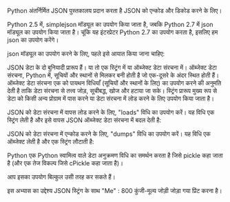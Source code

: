 Python अंतर्निर्मित JSON पुस्तकालय प्रदान करता है JSON को एन्कोड और डिकोड करने के लिए।

Python 2.5 में, simplejson मॉड्यूल का उपयोग किया जाता है, जबकि Python 2.7 में json मॉड्यूल का उपयोग किया जाता है। चूंकि यह इंटरप्रेटर Python 2.7 का उपयोग करता है, इसलिए हम json का उपयोग करेंगे।

json मॉड्यूल का उपयोग करने के लिए, पहले इसे आयात किया जाना चाहिए:

JSON डेटा के दो बुनियादी प्रारूप हैं। या तो एक स्ट्रिंग में या ऑब्जेक्ट डेटा संरचना में। ऑब्जेक्ट डेटा संरचना, Python में, सूचियों और स्थानों से मिलकर बनी होती है जो एक-दूसरे के अंदर स्थित होती हैं। ऑब्जेक्ट डेटा संरचना एक को पायथन विधियाँ (सूचियों और स्थानों के लिए) का उपयोग करने की अनुमति देती है ताकि डेटा संरचना से तत्त्व जोड़, सूचीबद्ध, खोज और हटाया जा सके। स्ट्रिंग प्रारूप मुख्य रूप से डेटा को किसी अन्य प्रोग्राम में पास करने या डेटा संरचना में लोड करने के लिए उपयोग किया जाता है।

JSON को डेटा संरचना में वापस लोड करने के लिए, "loads" विधि का उपयोग करें। यह विधि एक स्ट्रिंग लेती है और इसे वापस JSON ऑब्जेक्ट डेटा संरचना में बदल देती है:

JSON को डेटा संरचना में एन्कोड करने के लिए, "dumps" विधि का उपयोग करें। यह विधि एक ऑब्जेक्ट लेती है और एक स्ट्रिंग लौटाती है:

Python एक Python स्वामित्व वाले डेटा अनुक्रमण विधि का समर्थन करता है जिसे pickle कहा जाता है (और एक तेज विकल्प जिसे cPickle कहा जाता है)।

आप इसका उपयोग बिल्कुल उसी तरह कर सकते हैं।

इस अभ्यास का उद्देश्य JSON स्ट्रिंग के साथ "Me" : 800 कुंजी-मूल्य जोड़ी जोड़ा गया प्रिंट करना है।
